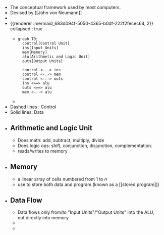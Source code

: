 - The conceptual framework used by most computers.
- Devised by [[John von Neumann]]
-
- {{renderer :mermaid_683d094f-5050-4365-b0df-222f2fecec64, 2}}
  collapsed:: true
	- ```mermaid
	  graph TD;
	    control[Control Unit]
	    ins[Input Units]
	    mem[Memory]
	    alu[Arithmetic and Logic Unit]
	    outs[Output Units]
	    
	    control <-.-> ins
	    control <-.-> mem
	    control <-.-> outs
	    ins <==> alu
	    outs <==> alu
	    mem <-.-> alu
	  
	  ```
	-
- Dashed lines : Control
- Solid lines: Data
- ## Arithmetic and Logic Unit
	- Does math: add, subtract, multiply, divide
	- Does logic ops: shift, conjunction, disjunction, complementation.
	- reads/writes to memory
- ## Memory
	- a linear array of cells numbered from 1 to _n_
	- use to store both data and program (known as a [[stored program]])
- ## Data Flow
	- Data flows only from/to "Input Units"/"Output Units" into the ALU; not directly into memory
	-
	-